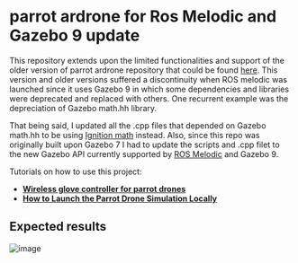 # parrot ardrone for Ros Melodic and Gazebo 9 update

This repository extends upon the limited functionalities and support of the older version of parrot ardrone repository that could be found [here](https://bitbucket.org/theconstructcore/parrot_ardrone/src/master/). This version and older versions suffered a discontinuity when ROS melodic was launched since it uses Gazebo 9 in which some dependencies and libraries were deprecated and replaced with others. One recurrent example was the depreciation of Gazebo math.hh library. 

That being said, I updated all the .cpp files that depended on Gazebo math.hh to be using [Ignition math](https://ignitionrobotics.org/api/math/4.0/index.html) instead.  Also, since this repo was originally built upon Gazebo 7 I had to update the scripts and .cpp filet to the new Gazebo API currently supported by [ROS Melodic](http://wiki.ros.org/melodic) and Gazebo 9. 

Tutorials on how to use this project:

- **[Wireless glove controller for parrot drones](https://github.com/MohamedKasem99/3D-drone-control-in-gazebo)**
- **[How to Launch the Parrot Drone Simulation Locally](https://www.theconstructsim.com/how-to-launch-drone-simulation-locally/)**

## Expected results



![image](README.assets/drunken_drone-2018-02-08_07.19.53.gif)